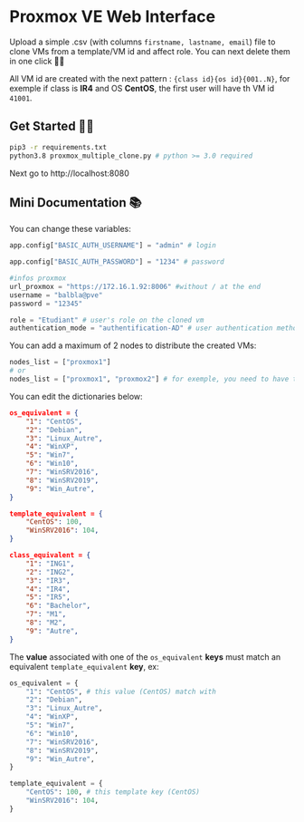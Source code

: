 # Proxmox VE Web Interface

Upload a simple .csv (with columns `firstname, lastname, email`) file to clone VMs from a template/VM id and affect role.
You can next delete them in one click 🐱‍🏍

All VM id are created with the next pattern :
`{class id}{os id}{001..N}`, for exemple if class is **IR4** and OS **CentOS**, the first user will have th VM id `41001`.




## Get Started 🐱‍💻
```bash
pip3 -r requirements.txt
python3.8 proxmox_multiple_clone.py # python >= 3.0 required
```

Next go to http://localhost:8080

## Mini Documentation 📚

You can change these variables:
```python
app.config["BASIC_AUTH_USERNAME"] = "admin" # login 

app.config["BASIC_AUTH_PASSWORD"] = "1234" # password

#infos proxmox
url_proxmox = "https://172.16.1.92:8006" #without / at the end
username = "balbla@pve"
password = "12345"

role = "Etudiant" # user's role on the cloned vm
authentication_mode = "authentification-AD" # user authentication method in proxmox, exemple with user peterpan: peterpan@authentification-AD
```
You can add a maximum of 2 nodes to distribute the created VMs:
```python
nodes_list = ["proxmox1"] 
# or 
nodes_list = ["proxmox1", "proxmox2"] # for exemple, you need to have the same template (with same id) in each node
```
You can edit the dictionaries below:
```json
os_equivalent = {
    "1": "CentOS",
    "2": "Debian",
    "3": "Linux_Autre",
    "4": "WinXP",
    "5": "Win7",
    "6": "Win10",
    "7": "WinSRV2016",
    "8": "WinSRV2019",
    "9": "Win_Autre",
}

template_equivalent = {
    "CentOS": 100,
    "WinSRV2016": 104,
}

class_equivalent = {
    "1": "ING1",
    "2": "ING2",
    "3": "IR3",
    "4": "IR4",
    "5": "IR5",
    "6": "Bachelor",
    "7": "M1",
    "8": "M2",
    "9": "Autre",
}
```

The **value** associated with one of the `os_equivalent` **keys** must match an equivalent `template_equivalent` **key**, ex:
```python
os_equivalent = {
    "1": "CentOS", # this value (CentOS) match with 
    "2": "Debian",
    "3": "Linux_Autre",
    "4": "WinXP",
    "5": "Win7",
    "6": "Win10",
    "7": "WinSRV2016",
    "8": "WinSRV2019",
    "9": "Win_Autre",
}

template_equivalent = {
    "CentOS": 100, # this template key (CentOS)
    "WinSRV2016": 104,
}
```
